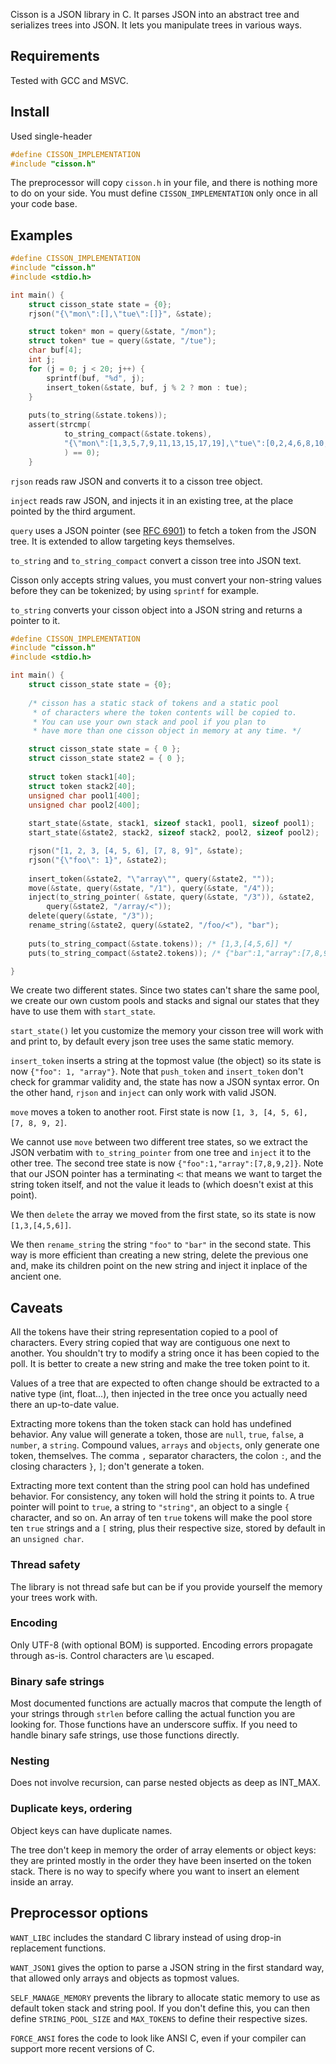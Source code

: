 Cisson is a JSON library in C. It parses JSON into an abstract
tree and serializes trees into JSON. It lets you manipulate 
trees in various ways.

## Requirements
Tested with GCC and MSVC.

## Install
Used single-header
```c
#define CISSON_IMPLEMENTATION
#include "cisson.h"
```
The preprocessor will copy `cisson.h` in your file, and
there is nothing more to do on your side. You must define
`CISSON_IMPLEMENTATION` only once in all your code base.

## Examples

```c
#define CISSON_IMPLEMENTATION
#include "cisson.h"
#include <stdio.h>

int main() {
    struct cisson_state state = {0};
    rjson("{\"mon\":[],\"tue\":[]}", &state);

    struct token* mon = query(&state, "/mon");
    struct token* tue = query(&state, "/tue");
    char buf[4];
    int j;
    for (j = 0; j < 20; j++) {
        sprintf(buf, "%d", j);
        insert_token(&state, buf, j % 2 ? mon : tue);
    }
    
    puts(to_string(&state.tokens));
    assert(strcmp(
            to_string_compact(&state.tokens), 
            "{\"mon\":[1,3,5,7,9,11,13,15,17,19],\"tue\":[0,2,4,6,8,10,12,14,16,18]}"
            ) == 0);
    }
```

`rjson` reads raw JSON and converts it to a cisson tree object.

`inject` reads raw JSON, and injects it in an existing tree, at
the place pointed by the third argument.

`query` uses a JSON pointer
(see [RFC 6901](https://datatracker.ietf.org/doc/html/rfc6901))
to fetch a token from the JSON tree. It is extended to allow
targeting keys themselves.

`to_string` and `to_string_compact` convert a cisson tree into
JSON text.


Cisson only accepts string values, you must convert your non-string
values before they can be tokenized; by using `sprintf` for example.

`to_string` converts your cisson object into a JSON string
and returns a pointer to it.

```c
#define CISSON_IMPLEMENTATION
#include "cisson.h"
#include <stdio.h>

int main() {
    struct cisson_state state = {0};
    
    /* cisson has a static stack of tokens and a static pool
     * of characters where the token contents will be copied to.
     * You can use your own stack and pool if you plan to 
     * have more than one cisson object in memory at any time. */

    struct cisson_state state = { 0 };
    struct cisson_state state2 = { 0 };
    
    struct token stack1[40];
    struct token stack2[40];
    unsigned char pool1[400];
    unsigned char pool2[400];
    
    start_state(&state, stack1, sizeof stack1, pool1, sizeof pool1);
    start_state(&state2, stack2, sizeof stack2, pool2, sizeof pool2);

    rjson("[1, 2, 3, [4, 5, 6], [7, 8, 9]", &state);
    rjson("{\"foo\": 1}", &state2);
    
    insert_token(&state2, "\"array\"", query(&state2, ""));
    move(&state, query(&state, "/1"), query(&state, "/4"));
    inject(to_string_pointer( &state, query(&state, "/3")), &state2,
        query(&state2, "/array/<"));
    delete(query(&state, "/3"));
    rename_string(&state2, query(&state2, "/foo/<"), "bar");
    
    puts(to_string_compact(&state.tokens)); /* [1,3,[4,5,6]] */
    puts(to_string_compact(&state2.tokens)); /* {"bar":1,"array":[7,8,9,2]} */

}
```
We create two different states. Since two states
can't share the same pool, we create our own 
custom pools and stacks and signal our states that they have
to use them with `start_state`. 

`start_state()` let you customize the memory your cisson tree
will work with and print to, by default every json tree
uses the same static memory.

`insert_token` inserts a string at the topmost value (the
object) so its state is now `{"foo": 1, "array"}`. Note
that `push_token` and `insert_token` don't check for
grammar validity and, the state has now a JSON 
syntax error. On the other hand, `rjson` and `inject` can only
work with valid JSON.

`move` moves a token to another root. First state is now
`[1, 3, [4, 5, 6], [7, 8, 9, 2]`.

We cannot use `move` between two different tree states,
so we extract the JSON verbatim with `to_string_pointer`
from one tree and `inject` it to the other tree. The second 
tree state is now `{"foo":1,"array":[7,8,9,2]}`. Note that
our JSON pointer has a terminating `<`: that means we want 
to target the string token itself, and not the value it leads to
(which doesn't exist at this point).

We then `delete` the array we moved from the first state,
so its state is now `[1,3,[4,5,6]]`.

We then `rename_string` the string `"foo"` to `"bar"` in the second
state. This way is more efficient than creating a new string,
delete the previous one and, make its children point on the new
string and inject it inplace of the ancient one.

## Caveats
All the tokens have their string representation copied to a pool
of characters. Every string copied that way are contiguous one next
to another. You shouldn't try to modify a string once it has been 
copied to the poll. It is better to create a new string and make the tree
token point to it.

Values of a tree that are expected to often change should
be extracted to a native type (int, float...), then injected
in the tree once you actually need there an up-to-date value.

Extracting more tokens than the token stack can hold
has undefined behavior. Any value will generate a token, those
  are `null`, `true`, `false`, a `number`, a `string`.
  Compound values, `arrays` and `objects`, only generate one token,
  themselves. The comma `,` separator characters, the colon `:`, and
  the closing characters `}`, `]`; don't generate a token.

Extracting more text content than the string pool can hold 
  has undefined behavior. For consistency, any token will 
  hold the string it points to. A true pointer will point
  to `true`, a string to `"string"`, an object to a single 
`{` character, and so on.
  An array of ten `true` tokens will make the pool 
  store ten `true` strings and a `[` string, plus their
respective size, stored by default in an 
`unsigned char`.

### Thread safety
The library is not thread safe but can be if you provide
yourself the memory your trees work with.

### Encoding
Only UTF-8 (with optional BOM) is supported. Encoding errors
propagate through as-is. Control characters are \u escaped.

### Binary safe strings
Most documented functions are actually macros that compute
the length of your strings through `strlen` before calling
the actual function you are looking for. 
Those functions have an underscore suffix.
If you need to handle binary safe strings, use those 
functions directly.

### Nesting
Does not involve recursion, can parse nested objects as deep 
as INT_MAX.

### Duplicate keys, ordering
Object keys can have duplicate names. 

The tree don't keep in memory the order of array elements or
object keys:
they are printed mostly in the order they have been 
inserted on the token stack. There is no way to specify
where you want to insert an element inside an array.

## Preprocessor options
`WANT_LIBC` includes the standard C library instead of
using drop-in replacement functions. 

`WANT_JSON1` gives  the option to parse a JSON string
in the first standard way, that allowed only arrays and 
objects as topmost values.

`SELF_MANAGE_MEMORY` prevents the library to allocate static
memory to use as default token stack and string pool. If
you don't define this, you can then define `STRING_POOL_SIZE`
and `MAX_TOKENS` to define their respective sizes.

`FORCE_ANSI` fores the code to look like ANSI C, even
if your compiler can support more recent versions of C.